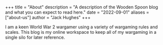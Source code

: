 +++
title = "About"
description = "A description of the Wooden Spoon blog and what you can expect to read here."
date = "2022-09-01"
aliases = ["about-us"]
author = "Jack Hughes"
+++

I am a keen World War 2 wargamer using a variety of wargaming rules and scales. This blog is my online workspace to keep all of my wargaming in a single silo for later reference.
